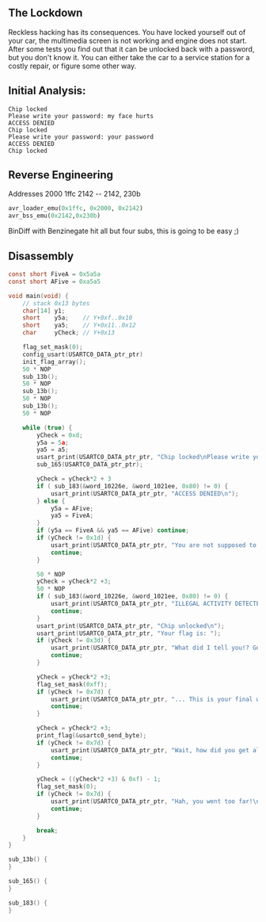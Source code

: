 
## The Lockdown

Reckless hacking has its consequences. You have locked yourself out of your car, the multimedia screen is not working and engine does not start. After some tests you find out that it can be unlocked back with a password, but you don't know it. You can either take the car to a service station for a costly repair, or figure some other way.

## Initial Analysis:
```
Chip locked
Please write your password: my face hurts
ACCESS DENIED
Chip locked
Please write your password: your password
ACCESS DENIED
Chip locked
```

## Reverse Engineering
Addresses
	2000
	1ffc
	2142
	--
	2142, 
	230b
```python
avr_loader_emu(0x1ffc, 0x2000, 0x2142)
avr_bss_emu(0x2142,0x230b)
```

BinDiff with Benzinegate hit all but four subs, this is going to be easy ;)

## Disassembly
```c
const short FiveA = 0x5a5a
const short AFive = 0xa5a5

void main(void) {
	// stack 0x13 bytes
	char[14] y1;
	short    y5a;    // Y+0xf..0x10
	short    ya5;    // Y+0x11..0x12
	char     yCheck; // Y+0x13

	flag_set_mask(0);
	config_usart(USARTC0_DATA_ptr_ptr)
	init_flag_array();
	50 * NOP
	sub_13b();
	50 * NOP
	sub_13b();
	50 * NOP
	sub_13b();
	50 * NOP

	while (true) {
		yCheck = 0xd;
		y5a = 5a;
		ya5 = a5;
		usart_print(USARTC0_DATA_ptr_ptr, "Chip locked\nPlease write your password: ");
		sub_165(USARTC0_DATA_ptr_ptr);

		yCheck = yCheck*2 + 3
		if ( sub_183(&word_10226e, &word_1021ee, 0x80) != 0) {
			usart_print(USARTC0_DATA_ptr_ptr, "ACCESS DENIED\n");
		} else {
			y5a = AFive;
			ya5 = FiveA;
		}
		if (y5a == FiveA && ya5 == AFive) continue;
		if (yCheck != 0x1d) {
			usart_print(USARTC0_DATA_ptr_ptr, "You are not supposed to be here..\n");
			continue;
		}

		50 * NOP
		yCheck = yCheck*2 +3;
		50 * NOP
		if ( sub_183(&word_10226e, &word_1021ee, 0x80) != 0) {
			usart_print(USARTC0_DATA_ptr_ptr, "ILLEGAL ACTIVITY DETECTED, ACCESS DENIED");
			continue;
		}
		usart_print(USARTC0_DATA_ptr_ptr, "Chip unlocked\n");
		usart_print(USARTC0_DATA_ptr_ptr, "Your flag is: ");
		if (yCheck != 0x3d) {
			usart_print(USARTC0_DATA_ptr_ptr, "What did I tell you!? Get out!");
			continue;
		}

		yCheck = yCheck*2 +3;
		flag_set_mask(0xff);
		if (yCheck != 0x7d) {
			usart_print(USARTC0_DATA_ptr_ptr, "... This is your final warning, stop it.\n");
			continue;
		}

		yCheck = yCheck*2 +3;
		print_flag(&usartc0_send_byte);
		if (yCheck != 0x7d) {
			usart_print(USARTC0_DATA_ptr_ptr, "Wait, how did you get all the way over here?\n");
			continue;
		}

		yCheck = ((yCheck*2 +3) & 0xf) - 1;
		flag_set_mask(0);
		if (yCheck != 0x7d) {
			usart_print(USARTC0_DATA_ptr_ptr, "Hah, you went too far!\n");
			continue;
		}

		break;
	}
}

sub_13b() {
}

sub_165() {
}

sub_183() {
}


```
